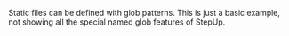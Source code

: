 Static files can be defined with glob patterns.
This is just a basic example, not showing all the special named glob features of StepUp.
